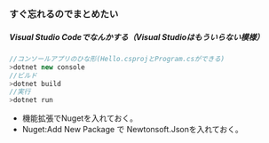 ### すぐ忘れるのでまとめたい


##### Visual Studio Codeでなんかする（Visual Studioはもういらない模様）
```c#
//コンソールアプリのひな形(Hello.csprojとProgram.csができる)
>dotnet new console
//ビルド
>dotnet build
//実行
>dotnet run
```

- 機能拡張でNugetを入れておく。
- Nuget:Add New Package で Newtonsoft.Jsonを入れておく。

